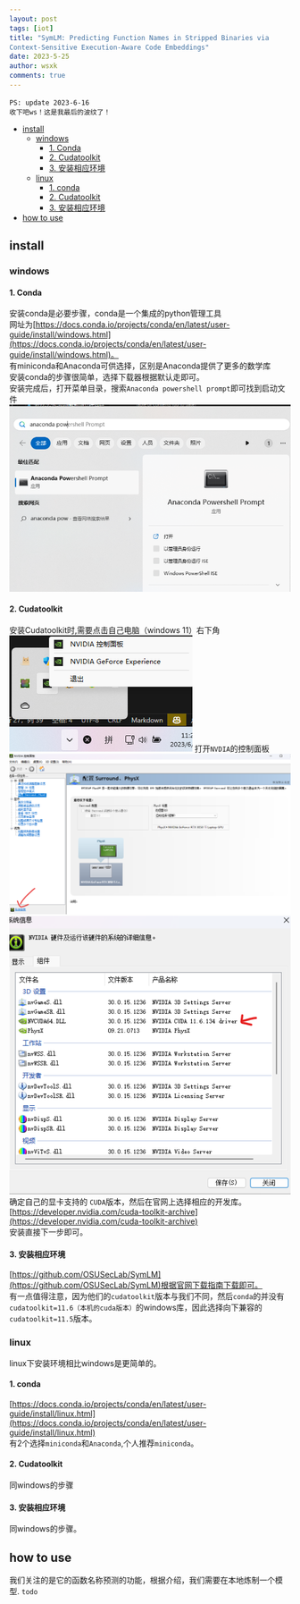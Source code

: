 ```yaml
---
layout: post
tags: [iot]
title: "SymLM: Predicting Function Names in Stripped Binaries via
Context-Sensitive Execution-Aware Code Embeddings"
date: 2023-5-25
author: wsxk
comments: true
---
```


`PS: update 2023-6-16`<br>
`收下吧ws！这是我最后的波纹了！`<br>

- [install](#install)
  - [windows](#windows)
    - [1. Conda](#1-conda)
    - [2. Cudatoolkit](#2-cudatoolkit)
    - [3. 安装相应环境](#3-安装相应环境)
  - [linux](#linux)
    - [1. conda](#1-conda-1)
    - [2. Cudatoolkit](#2-cudatoolkit-1)
    - [3. 安装相应环境](#3-安装相应环境-1)
- [how to use](#how-to-use)



## install<br> 
### windows<br>
#### 1. Conda<br>
安装conda是必要步骤，conda是一个集成的python管理工具<br>
网址为[https://docs.conda.io/projects/conda/en/latest/user-guide/install/windows.html](https://docs.conda.io/projects/conda/en/latest/user-guide/install/windows.html)。<br>
有miniconda和Anaconda可供选择，区别是Anaconda提供了更多的数学库<br>
安装conda的步骤很简单，选择下载器根据默认走即可。<br>
安装完成后，打开菜单目录，搜索`Anaconda powershell prompt`即可找到启动文件<br>
![](https://raw.githubusercontent.com/wsxk/wsxk_pictures/main/2023-4-27-vscode_cmake/20230603112739.png)

#### 2. Cudatoolkit<br>
安装Cudatoolkit时,需要点击自己电脑（windows 11）右下角<br>
![](https://raw.githubusercontent.com/wsxk/wsxk_pictures/main/2023-4-27-vscode_cmake/20230603112815.png)
打开`NVDIA`的控制面板<br>
![](https://raw.githubusercontent.com/wsxk/wsxk_pictures/main/2023-4-27-vscode_cmake/20230603112901.png)
![](https://raw.githubusercontent.com/wsxk/wsxk_pictures/main/2023-4-27-vscode_cmake/20230603112929.png)
确定自己的显卡支持的 `CUDA`版本，然后在官网上选择相应的开发库。<br>
[https://developer.nvidia.com/cuda-toolkit-archive](https://developer.nvidia.com/cuda-toolkit-archive)<br>
安装直接下一步即可。<br>

#### 3. 安装相应环境<br>
[https://github.com/OSUSecLab/SymLM](https://github.com/OSUSecLab/SymLM)根据官网下载指南下载即可。<br>
有一点值得注意，因为他们的`cudatoolkit`版本与我们不同，然后`conda`的并没有`cudatoolkit=11.6（本机的cuda版本）`的windows库，因此选择向下兼容的`cudatoolkit=11.5`版本。<br>

### linux<br>
linux下安装环境相比windows是更简单的。<br>
#### 1. conda<br>
[https://docs.conda.io/projects/conda/en/latest/user-guide/install/linux.html](https://docs.conda.io/projects/conda/en/latest/user-guide/install/linux.html)<br>
有2个选择`miniconda`和`Anaconda`,个人推荐`miniconda`。<br>
#### 2. Cudatoolkit<br>
同windows的步骤<br>
#### 3. 安装相应环境<br>
同windows的步骤。<br>

## how to use<br>
我们关注的是它的函数名称预测的功能，根据介绍，我们需要在本地炼制一个模型. `todo`<br>


